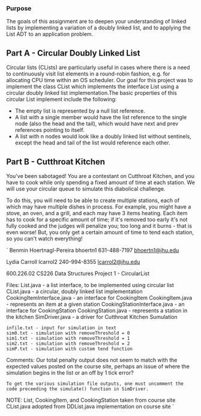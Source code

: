 ### Purpose
The goals of this assignment are to deepen your understanding of linked lists by implementing a variation of a doubly linked list, and to applying the List ADT to an application problem.

## Part A - Circular Doubly Linked List
Circular lists (CLists) are particularly useful in cases where there is a need to continuously visit list elements in a round-robin fashion, e.g. for allocating CPU time within an OS scheduler. Our goal for this project was to implement the class CList<E> which implements the interface List<E> using a circular doubly linked list implementation.The basic properties of this circular List implement include the following:

* The empty list is represented by a null list reference.
* A list with a single member would have the list reference to the single node (also the head and the tail), which would have next and prev references pointing to itself.
* A list with n nodes would look like a doubly linked list without sentinels, except the head and tail of the list would reference each other.

## Part B - Cutthroat Kitchen
You've been sabotaged! You are a contestant on Cutthroat Kitchen, and you have to cook while only spending a fixed amount of time at each station. We will use your circular queue to simulate this diabolical challenge.

To do this, you will need to be able to create multiple stations, each of which may have multiple dishes in process. For example, you might have a stove, an oven, and a grill, and each may have 3 items heating. Each item has to cook for a specific amount of time; if it's removed too early it's not fully cooked and the judges will penalize you; too long and it burns - that is even worse! But, you only get a certain amount of time to tend each station, so you can't watch everything!


`
Benmin Hoertnagl-Pereira
bhoertn1
631-488-7197 
bhoertn1@jhu.edu

Lydia Carroll
lcarrol2
240-994-8355
lcarrol2@jhu.edu

600.226.02 CS226 Data Structures
Project 1 - CircularList

Files:
    List.java - a list interface, to be implemented using circular list
    CList.java - a circular, doubly linked list implementation
    CookingItemInterface.java - an interface for CookingItem
    CookingItem.java - represents an item at a given station
    CookingStationInterface.java - an interface for CookingStation
    CookingStation.java - represents a station in the kitchen
    SimDriver.java - a driver for Cutthroat Kitchen Sumulation

    infile.txt - input for simulation in text
    sim0.txt - simulation with removeThreshold = 0
    sim1.txt - simulation with removeThreshold = 1
    sim2.txt - simulation with removeThreshold = 2
    simP.txt - simulation with custom tend function

Comments:
    Our total penalty output does not seem to match with the expected
    values posted on the course site, perhaps an issue of where the
    simulation begins in the list or an off by 1 tick error?

    To get the various simulation file outputs, one must uncomment the
    code preceeding the simulate() function in SimDriver.   

NOTE:
    List, CookingItem, and CookingStation taken from course site
    CList.java adopted from DDList.java implementation on course site
`